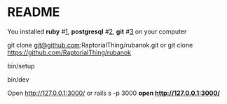 # README

You installed **ruby** #[1], **postgresql** #[2], **git** #[3] on your computer

git clone git@github.com:RaptorialThing/rubanok.git
or
git clone https://github.com/RaptorialThing/rubanok


bin/setup

bin/dev

Open http://127.0.0.1:3000/
or
rails s -p 3000
**open http://127.0.0.1:3000/**


[1]: https://www.ruby-lang.org/en/documentation/installation/
[2]: https://www.digitalocean.com/community/tutorials/how-to-install-and-use-postgresql-on-ubuntu-18-04
[3]: https://git-scm.com/book/en/v2/Getting-Started-Installing-Git
